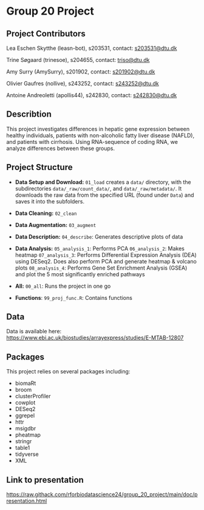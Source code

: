 # Group 20 Project 

## Project Contributors

Lea Eschen Skytthe (leasn-bot), s203531, contact: s203531@dtu.dk

Trine Søgaard (trinesoe), s204655, contact: triso@dtu.dk

Amy Surry (AmySurry), s201902, contact: s201902@dtu.dk

Olivier Gaufres (nollive), s243252, contact: s243252@dtu.dk

Antoine Andreoletti (apollis44), s242830, contact: s242830@dtu.dk

## Describtion
This project investigates differences in hepatic gene expression between healthy individuals, patients with non-alcoholic fatty liver disease (NAFLD), and patients with cirrhosis. Using RNA-sequence of coding RNA, we analyze differences between these groups.

## Project Structure
- **Data Setup and Download:** `01_load` creates a `data/` directory, with the subdirectories `data/_raw/count_data/`, and `data/_raw/metadata/`. It downloads the raw data from the specified URL (found under `Data`) and saves it into the subfolders.

- **Data Cleaning:** `02_clean`

- **Data Augmentation:** `03_augment`

- **Data Description:** `04_describe`: Generates descriptive plots of data 

- **Data Analysis:**
    `05_analysis_1`: Performs PCA
    `06_analysis_2`: Makes heatmap
    `07_analysis_3`: Performs Differential Expression Analysis (DEA) using DESeq2. Does also perform PCA and generate heatmap & volcano plots
    `08_analysis_4`: Performs Gene Set Enrichment Analysis (GSEA) and plot the 5 most significantly enriched pathways

- **All:** `00_all`: Runs the project in one go
  
- **Functions**: `99_proj_func.R`: Contains functions 

## Data
Data is available here: https://www.ebi.ac.uk/biostudies/arrayexpress/studies/E-MTAB-12807

## Packages
This project relies on several packages including:

- biomaRt
- broom
- clusterProfiler
- cowplot
- DESeq2
- ggrepel
- httr
- msigdbr
- pheatmap
- stringr
- table1
- tidyverse
- XML


## Link to presentation
https://raw.githack.com/rforbiodatascience24/group_20_project/main/doc/presentation.html 
